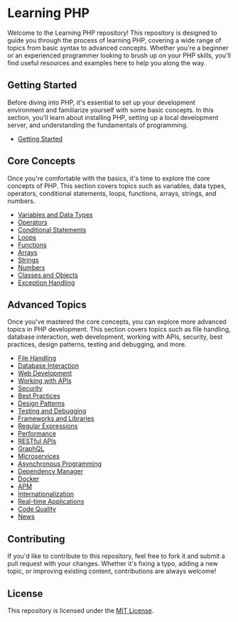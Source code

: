 # Learning PHP

Welcome to the Learning PHP repository! This repository is designed to guide you through the process of learning PHP, covering a wide range of topics from basic syntax to advanced concepts. Whether you're a beginner or an experienced programmer looking to brush up on your PHP skills, you'll find useful resources and examples here to help you along the way.

## Getting Started

Before diving into PHP, it's essential to set up your development environment and familiarize yourself with some basic concepts. In this section, you'll learn about installing PHP, setting up a local development server, and understanding the fundamentals of programming.

- [Getting Started](./00-getting-started/README.md)

## Core Concepts

Once you're comfortable with the basics, it's time to explore the core concepts of PHP. This section covers topics such as variables, data types, operators, conditional statements, loops, functions, arrays, strings, and numbers.

- [Variables and Data Types](./01-variables-and-data-types/README.md)
- [Operators](./02-operators/README.md)
- [Conditional Statements](./03-conditional-statements/README.md)
- [Loops](./04-loops/README.md)
- [Functions](./05-functions/README.md)
- [Arrays](./06-arrays/README.md)
- [Strings](./07-strings/README.md)
- [Numbers](./08-numbers/README.md)
- [Classes and Objects](./09-classes-and-objects/README.md)
- [Exception Handling](./10-exception-handling/README.md)

## Advanced Topics

Once you've mastered the core concepts, you can explore more advanced topics in PHP development. This section covers topics such as file handling, database interaction, web development, working with APIs, security, best practices, design patterns, testing and debugging, and more.

- [File Handling](./11-file-handling/README.md)
- [Database Interaction](./12-database-interaction/README.md)
- [Web Development](./13-web-development/README.md)
- [Working with APIs](./14-working-with-apis/README.md)
- [Security](./15-security/README.md)
- [Best Practices](./16-best-practices/README.md)
- [Design Patterns](./17-design-patterns/README.md)
- [Testing and Debugging](./18-testing-and-debugging/README.md)
- [Frameworks and Libraries](./19-frameworks-and-libraries/README.md)
- [Regular Expressions](./20-regular-expressions/README.md)
- [Performance](./21-performance/README.md)
- [RESTful APIs](./22-restful-apis/README.md)
- [GraphQL](./23-graphql/README.md)
- [Microservices](./24-microservices/README.md)
- [Asynchronous Programming](./25-asynchronous-programming/README.md)
- [Dependency Manager](./26-dependency-manager/README.md)
- [Docker](./27-docker/README.md)
- [APM](./28-apm/README.md)
- [Internationalization](./29-internationalization/README.md)
- [Real-time Applications](./30-real-time-applications/README.md)
- [Code Quality](./31-code-quality/README.md)
- [News](./32-news/README.md)

## Contributing

If you'd like to contribute to this repository, feel free to fork it and submit a pull request with your changes. Whether it's fixing a typo, adding a new topic, or improving existing content, contributions are always welcome!

## License

This repository is licensed under the [MIT License](./LICENSE).
